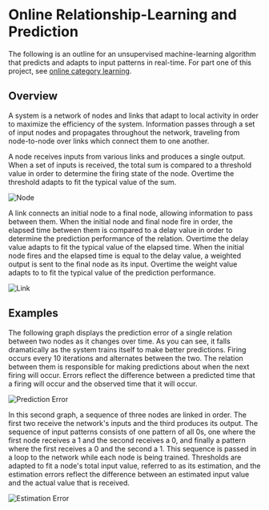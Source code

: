# Online Relationship-Learning and Prediction

The following is an outline for an unsupervised machine-learning algorithm that predicts and adapts to input patterns in real-time. For part one of this project, see [online category learning](https://github.com/CarsonScott/Online-Category-Learning).

## Overview

A system is a network of nodes and links that adapt to local activity in order to maximize the efficiency of the system. Information passes through a set of input nodes and propagates throughout the network, traveling from node-to-node over links which connect them to one another.

A node receives inputs from various links and produces a single output. When a set of inputs is received, the total sum is compared to a threshold value in order to determine the firing state of the node. Overtime the threshold adapts to fit the typical value of the sum.

![Node](https://github.com/CarsonScott/Online-Relationship-Learning/blob/master/img/Node.png)

A link connects an initial node to a final node, allowing information to pass between them. When the initial node and final node fire in order, the elapsed time between them is compared to a delay value in order to determine the prediction performance of the relation. Overtime the delay value adapts to fit the typical value of the elapsed time. When the initial node fires and the elapsed time is equal to the delay value, a weighted output is sent to the final node as its input. Overtime the weight value adapts to to fit the typical value of the prediction performance.

![Link](https://github.com/CarsonScott/Online-Relationship-Learning/blob/master/img/Link.png)

## Examples 

The following graph displays the prediction error of a single relation between two nodes as it changes over time. As you can see, it falls dramatically as the system trains itself to make better predictions. Firing occurs every 10 iterations and alternates between the two. The relation between them is responsible for making predictions about when the next firing will occur. Errors reflect the difference between a predicted time that a firing will occur and the observed time that it will occur.

![Prediction Error](https://github.com/CarsonScott/Online-Relationship-Learning/blob/master/img/Prediction%20Error.PNG)

In this second graph, a sequence of three nodes are linked in order. The first two receive the network's inputs and the third produces its output. The sequence of input patterns consists of one pattern of all 0s, one where the first node receives a 1 and the second receives a 0, and finally a pattern where the first receives a 0 and the second a 1. This sequence is passed in a loop to the network while each node is being trained. Thresholds are adapted to fit a node's total input value, referred to as its estimation, and the estimation errors reflect the difference between an estimated input value and the actual value that is received. 

![Estimation Error](https://github.com/CarsonScott/Online-Relationship-Learning/blob/master/img/Estimation%20Error.PNG)
